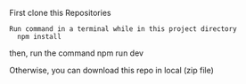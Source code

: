 First clone this Repositories 

    Run command in a terminal while in this project directory
      npm install 
  then, run the command 
    npm run dev

Otherwise, you can download this repo in local (zip file)
